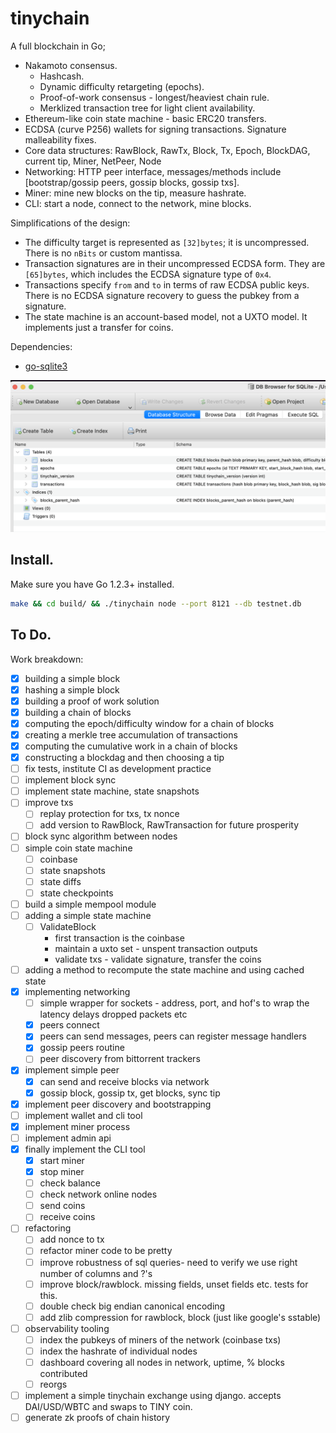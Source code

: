 # tinychain

A full blockchain in Go;

 * Nakamoto consensus.
   * Hashcash.
   * Dynamic difficulty retargeting (epochs).
   * Proof-of-work consensus - longest/heaviest chain rule.
   * Merklized transaction tree for light client availability.
 * Ethereum-like coin state machine - basic ERC20 transfers.
 * ECDSA (curve P256) wallets for signing transactions. Signature malleability fixes.
 * Core data structures: RawBlock, RawTx, Block, Tx, Epoch, BlockDAG, current tip, Miner, NetPeer, Node
 * Networking: HTTP peer interface, messages/methods include [bootstrap/gossip peers, gossip blocks, gossip txs].
 * Miner: mine new blocks on the tip, measure hashrate.
 * CLI: start a node, connect to the network, mine blocks.

Simplifications of the design:

 * The difficulty target is represented as `[32]bytes`; it is uncompressed. There is no `nBits` or custom mantissa.
 * Transaction signatures are in their uncompressed ECDSA form. They are `[65]bytes`, which includes the ECDSA signature type of `0x4`.
 * Transactions specify `from` and `to` in terms of raw ECDSA public keys. There is no ECDSA signature recovery to guess the pubkey from a signature.
 * The state machine is an account-based model, not a UXTO model. It implements just a transfer for coins.

Dependencies:

 * [go-sqlite3](https://github.com/mattn/go-sqlite3?tab=readme-ov-file)

![database view](./assets/db-view.png)

## Install.

Make sure you have Go 1.2.3+ installed.

```sh
make && cd build/ && ./tinychain node --port 8121 --db testnet.db
```

## To Do.

Work breakdown:

- [x] building a simple block
- [x] hashing a simple block
- [x] building a proof of work solution
- [x] building a chain of blocks
- [x] computing the epoch/difficulty window for a chain of blocks
- [x] creating a merkle tree accumulation of transactions
- [x] computing the cumulative work in a chain of blocks
- [x] constructing a blockdag and then choosing a tip
- [ ] fix tests, institute CI as development practice
- [ ] implement block sync
- [ ] implement state machine, state snapshots
- [ ] improve txs
    - [ ] replay protection for txs, tx nonce
    - [ ] add version to RawBlock, RawTransaction for future prosperity
- [ ] block sync algorithm between nodes
- [ ] simple coin state machine
    - [ ] coinbase
    - [ ] state snapshots
    - [ ] state diffs
    - [ ] state checkpoints
- [ ] build a simple mempool module
- [ ] adding a simple state machine
    - [ ] ValidateBlock
        - first transaction is the coinbase
        - maintain a uxto set - unspent transaction outputs
        - validate txs - validate signature, transfer the coins
- [ ] adding a method to recompute the state machine and using cached state 
- [x] implementing networking
    - [ ] simple wrapper for sockets - address, port, and hof's to wrap the latency delays dropped packets etc
    - [x] peers connect
    - [x] peers can send messages, peers can register message handlers
    - [x] gossip peers routine
    - [ ] peer discovery from bittorrent trackers
- [x] implement simple peer
    - [x] can send and receive blocks via network
    - [x] gossip block, gossip tx, get blocks, sync tip
- [x] implement peer discovery and bootstrapping
- [ ] implement wallet and cli tool
- [x] implement miner process
- [ ] implement admin api
- [x] finally implement the CLI tool
    - [x] start miner
    - [x] stop miner
    - [ ] check balance
    - [ ] check network online nodes
    - [ ] send coins
    - [ ] receive coins
- [ ] refactoring
    - [ ] add nonce to tx
    - [ ] refactor miner code to be pretty
    - [ ] improve robustness of sql queries- need to verify we use right number of columns and ?'s
    - [ ] improve block/rawblock. missing fields, unset fields etc. tests for this.
    - [ ] double check big endian canonical encoding
    - [ ] add zlib compression for rawblock, block (just like google's sstable)
- [ ] observability tooling
    - [ ] index the pubkeys of miners of the network (coinbase txs)
    - [ ] index the hashrate of individual nodes
    - [ ] dashboard covering all nodes in network, uptime, % blocks contributed
    - [ ] reorgs
- [ ] implement a simple tinychain exchange using django. accepts DAI/USD/WBTC and swaps to TINY coin. 
- [ ] generate zk proofs of chain history
